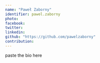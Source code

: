 ```yaml
---
name: "Paweł Zaborny"
identifier: pawel.zaborny
photo:
facebook:
twitter:
linkedin:
github: "https://github.com/pawelzaborny"
contribution:
---
```


paste the bio here
